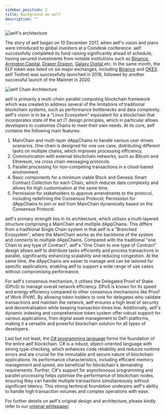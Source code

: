 ```yaml
---
sidebar_position: 2
title: Background on aelf
description: ""
---
```

![aelf's architecture](/img/chapter2.png "aelf's architecture")

The story of aelf began on 10 December 2017, when aelf's vision and plans were introduced to global investors at a Coindesk conference. aelf successfully completed its fund-raising significantly ahead of schedule, having secured investments from notable institutions such as [Binance](https://www.binance.com/en), [Arrington Capital](https://www.arringtoncapital.com/), [Draper Dragon](https://draperdragon.com/), [Galaxy Digital ](https://www.galaxy.com/)etc. In the same month, the ELF token was listed on six major exchanges, including [Binance](https://www.binance.com/en/price/aelf) and [OKEX](https://www.okx.com/trade-spot/elf-usdt). aelf Testnet was successfully launched in 2018, followed by another successful launch of the Mainnet in 2020.

![aelf Chain Architecture](/img/aelf_chain_architecture_3_.png "aelf Chain Architecture")

aelf is primarily a multi-chain parallel computing blockchain framework which was created to address several of the limitations of traditional blockchain systems, such as performance bottlenecks and data complexity. aelf's vision is to be a "Linux Ecosystem" equivalent for a blockchain that incorporates state of the art IT design principles, which in particular allows developers to customise Chains to meet their own needs. At its core, aelf contains the following main features: 

1. MainChain and multi-layer dAppChains to handle various user driven scenarios. One chain is designed for one use case, distributing different tasks on multiple chains, which improves processing efficiency.
2. Communication with external blockchain networks, such as Bitcoin and Ethereum, via cross chain messaging protocols.
3. Parallel processing for non-competing transactions in a cloud-based environment.
4. Basic components for a minimum viable Block and Genesis Smart Contract Collection for each Chain, which reduces data complexity and allows for high customisation at the same time.
5. Permission for stakeholders to approve amendments to the protocol, including redefining the Consensus Protocol; Permission for dAppChains to join or exit from MainChain dynamically based on the Consensus Protocol. 

aelf's primary strength lies in its architecture, which utilises a multi-layered structure comprising a MainChain and multiple dAppChains. This differs from a traditional Single Chain system in that aelf is a "Branched Ecosystem", where the MainChain works as the backbone of the system and connects to multiple dAppChains. Compared with the traditional "one Chain to any type of Contract", aelf's "One Chain to one type of Contract" design allows aelf to distribute tasks efficiently and process transactions in parallel, significantly enhancing scalability and reducing congestion. At the same time, the dAppChains are easier to manage and can be tailored for specific applications, enabling aelf to support a wide range of use cases without compromising performance.

For aelf's consensus mechanism, it utilises the Delegated Proof of Stake (DPoS) to manage overall network efficiency. DPoS is known for its speed and energy efficiency compared to other consensus mechanisms like Proof of Work (PoW). By allowing token holders to vote for delegates who validate transactions and maintain the network, aelf ensures a high level of security and decentralisation while keeping transaction times low. Additionally, aelf's dynamic indexing and comprehensive token system offer robust support for various applications, from digital asset management to DeFi platforms, making it a versatile and powerful blockchain solution for all types of developers.

Last but not least, the [C# programming language](https://learn.microsoft.com/en-us/dotnet/csharp/tour-of-csharp/) forms the foundation of the entire aelf blockchain. C# is a robust, object-oriented language with strong type-checking, which enhances code reliability and reduces runtime errors and are crucial for the immutable and secure nature of blockchain applications. Its performance characteristics, including efficient memory management and speed, are beneficial for blockchain's demanding requirements. Further, C#'s support for asynchronous programming and parallel processing helps optimise the performance of blockchain nodes, ensuring they can handle multiple transactions simultaneously without significant latency. This strong technical foundation underpins aelf's ability to handle high transaction volumes and complex operations with ease. 

For further details on aelf's original design and architecture, please kindly refer to our [original whitepaper](pathname:///pdf/aelf_whitepaper_v1.7_en.pdf).
